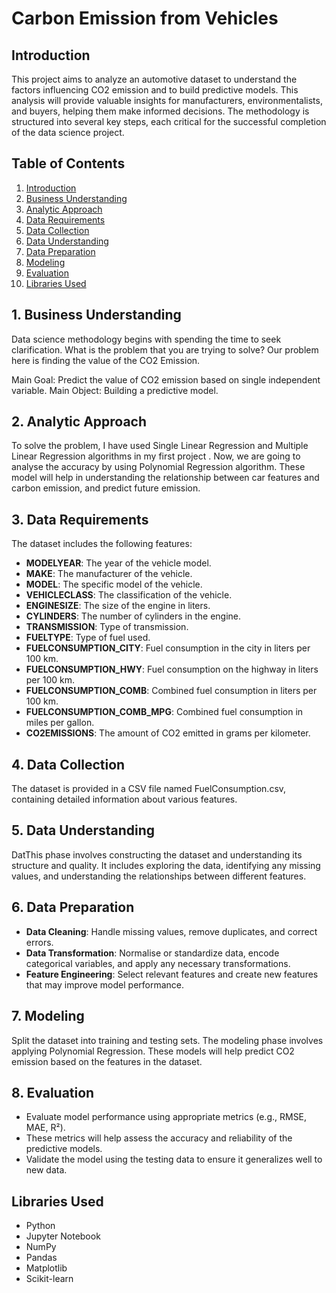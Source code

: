 # Carbon Emission from Vehicles

## Introduction
This project aims to analyze an automotive dataset to understand the factors influencing CO2 emission and to build predictive models. This analysis will provide valuable insights for manufacturers, environmentalists, and buyers, helping them make informed decisions. The methodology is structured into several key steps, each critical for the successful completion of the data science project.

## Table of Contents
1. [Introduction](#introduction)
2. [Business Understanding](#business-understanding)
3. [Analytic Approach](#analytic-approach)
4. [Data Requirements](#data-requirements)
5. [Data Collection](#data-collection)
6. [Data Understanding](#data-understanding)
7. [Data Preparation](#data-preparation)
8. [Modeling](#modeling)
9. [Evaluation](#evaluation)
10. [Libraries Used](#Libraries-Used)

## 1. Business Understanding
Data science methodology begins with spending the time to seek clarification. What is the problem that you are trying to solve?
Our problem here is finding the value of the CO2 Emission.

Main Goal: Predict the value of CO2 emission based on single independent variable.
Main Object: Building a predictive model.

## 2. Analytic Approach
To solve the problem, I have used Single Linear Regression and Multiple Linear Regression algorithms in my first project . Now, we are going to analyse the accuracy by using Polynomial Regression algorithm. These model will help in understanding the relationship between car features and carbon emission, and predict future emission.

## 3. Data Requirements
The dataset includes the following features:
- **MODELYEAR**: The year of the vehicle model.
- **MAKE**: The manufacturer of the vehicle.
- **MODEL**: The specific model of the vehicle.
- **VEHICLECLASS**: The classification of the vehicle.
- **ENGINESIZE**: The size of the engine in liters.
- **CYLINDERS**: The number of cylinders in the engine.
- **TRANSMISSION**: Type of transmission.
- **FUELTYPE**: Type of fuel used.
- **FUELCONSUMPTION_CITY**: Fuel consumption in the city in liters per 100 km.
- **FUELCONSUMPTION_HWY**: Fuel consumption on the highway in liters per 100 km.
- **FUELCONSUMPTION_COMB**: Combined fuel consumption in liters per 100 km.
- **FUELCONSUMPTION_COMB_MPG**: Combined fuel consumption in miles per gallon.
- **CO2EMISSIONS**: The amount of CO2 emitted in grams per kilometer.

## 4. Data Collection
The dataset is provided in a CSV file named FuelConsumption.csv, containing detailed information about various features.

## 5. Data Understanding
DatThis phase involves constructing the dataset and understanding its structure and quality. It includes exploring the data, identifying any missing values, and understanding the relationships between different features.

## 6. Data Preparation
- **Data Cleaning**: Handle missing values, remove duplicates, and correct errors.
- **Data Transformation**: Normalise or standardize data, encode categorical variables, and apply any necessary transformations.
- **Feature Engineering**: Select relevant features and create new features that may improve model performance.

## 7.  Modeling
Split the dataset into training and testing sets. The modeling phase involves applying Polynomial Regression. These models will help predict CO2 emission based on the features in the dataset.

## 8. Evaluation
- Evaluate model performance using appropriate metrics (e.g., RMSE, MAE, R²).
- These metrics will help assess the accuracy and reliability of the predictive models.
- Validate the model using the testing data to ensure it generalizes well to new data.

## Libraries Used
- Python
- Jupyter Notebook
- NumPy
- Pandas
- Matplotlib
- Scikit-learn
